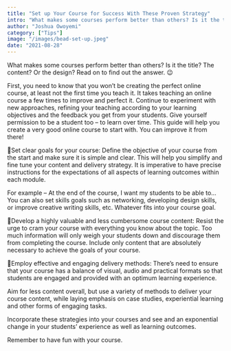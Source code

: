 ```yaml
---
title: "Set up Your Course for Success With These Proven Strategy"
intro: "What makes some courses perform better than others? Is it the title? The content? Or the design?"
author: "Joshua Owoyemi"
category: ["Tips"]
image: "/images/bead-set-up.jpeg"
date: "2021-08-28"
---
```


What makes some courses perform better than others? Is it the title? The content? Or the design? Read on to find out the answer. 😉

First, you need to know that you won’t be creating the perfect online course, at least not the first time you teach it. It takes teaching an online course a few times to improve and perfect it. Continue to experiment with new approaches, refining your teaching according to your learning objectives and the feedback you get from your students. Give yourself permission to be a student too – to learn over time. This guide will help you create a very good online course to start with. You can improve it from there!

📍Set clear goals for your course: Define the objective of your course from the start and make sure it is simple and clear. This will help you simplify and fine tune your content and delivery strategy. It is imperative to have precise instructions for the expectations of all aspects of learning outcomes within each module.

For example – At the end of the course, I want my students to be able to…
You can also set skills goals such as networking, developing design skills, or improve creative writing skills, etc. Whatever fits into your course goal.

📍Develop a highly valuable and less cumbersome course content: Resist the urge to cram your course with everything you know about the topic. Too much information will only weigh your students down and discourage them from completing the course. Include only content that are absolutely necessary to achieve the goals of your course.

📍Employ effective and engaging delivery methods: There’s need to ensure that your course has a balance of visual, audio and practical formats so that students are engaged and provided with an optimum learning experience.

Aim for less content overall, but use a variety of methods to deliver your course content, while laying emphasis on case studies, experiential learning and other forms of engaging tasks.

Incorporate these strategies into your courses and see and an exponential change in your students’ experience as well as learning outcomes.

Remember to have fun with your course.
